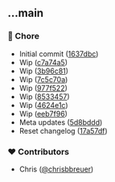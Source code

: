
## ...main


### 🏡 Chore

- Initial commit ([1637dbc](https://github.com/stacksjs/ts-png/commit/1637dbc))
- Wip ([c7a74a5](https://github.com/stacksjs/ts-png/commit/c7a74a5))
- Wip ([3b96c81](https://github.com/stacksjs/ts-png/commit/3b96c81))
- Wip ([7c5c70a](https://github.com/stacksjs/ts-png/commit/7c5c70a))
- Wip ([977f522](https://github.com/stacksjs/ts-png/commit/977f522))
- Wip ([8533457](https://github.com/stacksjs/ts-png/commit/8533457))
- Wip ([4624e1c](https://github.com/stacksjs/ts-png/commit/4624e1c))
- Wip ([eeb7f96](https://github.com/stacksjs/ts-png/commit/eeb7f96))
- Meta updates ([5d8bddd](https://github.com/stacksjs/ts-png/commit/5d8bddd))
- Reset changelog ([17a57df](https://github.com/stacksjs/ts-png/commit/17a57df))

### ❤️ Contributors

- Chris ([@chrisbbreuer](http://github.com/chrisbbreuer))

